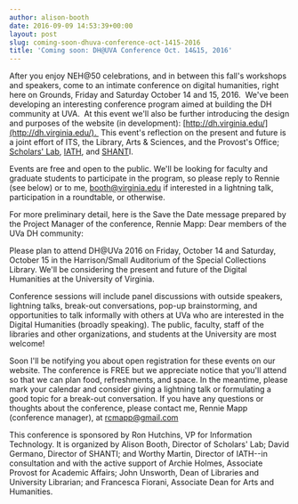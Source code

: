 ```yaml
---
author: alison-booth
date: 2016-09-09 14:53:39+00:00
layout: post
slug: coming-soon-dhuva-conference-oct-1415-2016
title: 'Coming soon: DH@UVA Conference Oct. 14&15, 2016'
---
```


After you enjoy NEH@50 celebrations, and in between this fall's workshops and speakers, come to an intimate conference on digital humanities, right here on Grounds, Friday and Saturday October 14 and 15, 2016.  We've been developing an interesting conference program aimed at building the DH community at UVA.  At this event we'll also be further introducing the design and purposes of the website (in development): [http://dh.virginia.edu/](http://dh.virginia.edu/).  This event's reflection on the present and future is a joint effort of ITS, the Library, Arts & Sciences, and the Provost's Office; [Scholars' Lab](http://scholarslab.org/), [IATH](http://www.iath.virginia.edu/), and [SHANT](http://shanti.virginia.edu/)I.

Events are free and open to the public. We'll be looking for faculty and graduate students to participate in the program, so please reply to Rennie (see below) or to me, booth@virginia.edu if interested in a lightning talk, participation in a roundtable, or otherwise.

For more preliminary detail, here is the Save the Date message prepared by the Project Manager of the conference, Rennie Mapp:
Dear members of the UVa DH community:

Please plan to attend DH@UVa 2016 on Friday, October 14 and Saturday, October 15 in the Harrison/Small Auditorium of the Special Collections Library. We'll be considering the present and future of the Digital Humanities at the University of Virginia.

Conference sessions will include panel discussions with outside speakers, lightning talks, break-out conversations, pop-up brainstorming, and opportunities to talk informally with others at UVa who are interested in the Digital Humanities (broadly speaking). The public, faculty, staff of the libraries and other organizations, and students at the University are most welcome!

Soon I'll be notifying you about open registration for these events on our website. The conference is FREE but we appreciate notice that you'll attend so that we can plan food, refreshments, and space. In the meantime, please mark your calendar and consider giving a lightning talk or formulating a good topic for a break-out conversation. If you have any questions or thoughts about the conference, please contact me, Rennie Mapp (conference manager), at rcmapp@gmail.com

This conference is sponsored by Ron Hutchins, VP for Information Technology. It is organized by Alison Booth, Director of Scholars' Lab; David Germano, Director of SHANTI; and Worthy Martin, Director of IATH--in consultation and with the active support of Archie Holmes, Associate Provost for Academic Affairs; John Unsworth, Dean of Libraries and University Librarian; and Francesca Fiorani, Associate Dean for Arts and Humanities.
